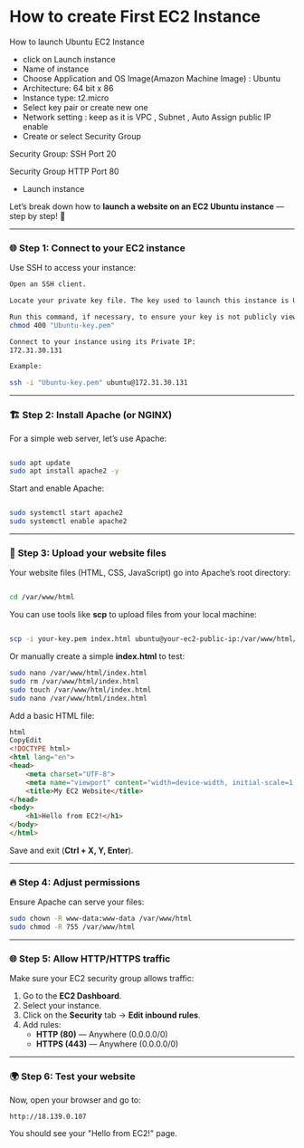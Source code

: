 # How to create First EC2 Instance

How to launch Ubuntu EC2 Instance

- click on Launch instance
- Name of instance
- Choose Application and OS Image(Amazon Machine Image) : Ubuntu
- Architecture: 64 bit x 86
- Instance type: t2.micro
- Select key pair or create new one
- Network setting : keep as it is VPC , Subnet , Auto Assign public IP enable
- Create or select Security Group

Security Group: SSH Port 20

Security Group HTTP Port 80

- Launch instance

Let’s break down how to **launch a website on an EC2 Ubuntu instance** — step by step! 🚀

---

### 🌐 **Step 1: Connect to your EC2 instance**

Use SSH to access your instance:

```bash
Open an SSH client.

Locate your private key file. The key used to launch this instance is Ubuntu-key.pem

Run this command, if necessary, to ensure your key is not publicly viewable.
chmod 400 "Ubuntu-key.pem"

Connect to your instance using its Private IP:
172.31.30.131

Example:

ssh -i "Ubuntu-key.pem" ubuntu@172.31.30.131
```

---

### 🏗️ **Step 2: Install Apache (or NGINX)**

For a simple web server, let’s use Apache:

```bash

sudo apt update
sudo apt install apache2 -y

```

Start and enable Apache:

```bash

sudo systemctl start apache2
sudo systemctl enable apache2

```

---

### 📂 **Step 3: Upload your website files**

Your website files (HTML, CSS, JavaScript) go into Apache’s root directory:

```bash

cd /var/www/html

```

You can use tools like **scp** to upload files from your local machine:

```bash

scp -i your-key.pem index.html ubuntu@your-ec2-public-ip:/var/www/html/

```

Or manually create a simple **index.html** to test:

```bash
sudo nano /var/www/html/index.html
sudo rm /var/www/html/index.html
sudo touch /var/www/html/index.html
sudo nano /var/www/html/index.html

```

Add a basic HTML file:

```html
html
CopyEdit
<!DOCTYPE html>
<html lang="en">
<head>
    <meta charset="UTF-8">
    <meta name="viewport" content="width=device-width, initial-scale=1.0">
    <title>My EC2 Website</title>
</head>
<body>
    <h1>Hello from EC2!</h1>
</body>
</html>

```

Save and exit (**Ctrl + X, Y, Enter**).

---

### 🔥 **Step 4: Adjust permissions**

Ensure Apache can serve your files:

```bash
sudo chown -R www-data:www-data /var/www/html
sudo chmod -R 755 /var/www/html

```

---

### 🌐 **Step 5: Allow HTTP/HTTPS traffic**

Make sure your EC2 security group allows traffic:

1. Go to the **EC2 Dashboard**.
2. Select your instance.
3. Click on the **Security** tab → **Edit inbound rules**.
4. Add rules:
    - **HTTP (80)** — Anywhere (0.0.0.0/0)
    - **HTTPS (443)** — Anywhere (0.0.0.0/0)

---

### 🌍 **Step 6: Test your website**

Now, open your browser and go to:

```
http://18.139.0.107

```

You should see your "Hello from EC2!" page.
